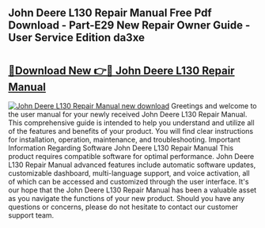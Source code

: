 ## John Deere L130 Repair Manual Free Pdf Download - Part-E29 New Repair Owner Guide - User Service Edition da3xe

# <h2><a href="http://bc91566.oget.top/?id=John+Deere+L130+Repair+Manual">🔗Download New 👉🔴 John Deere L130 Repair Manual</a></h2>

[![John Deere L130 Repair Manual new download](https://i.imgur.com/5g1atiW.png)](http://bc91566.oget.top/?id=John+Deere+L130+Repair+Manual)
Greetings and welcome to the user manual for your newly received John Deere L130 Repair Manual. This comprehensive guide is intended to help you understand and utilize all of the features and benefits of your product. You will find clear instructions for installation, operation, maintenance, and troubleshooting. Important Information Regarding Software John Deere L130 Repair Manual This product requires compatible software for optimal performance. John Deere L130 Repair Manual advanced features include automatic software updates, customizable dashboard, multi-language support, and voice activation, all of which can be accessed and customized through the user interface. It's our hope that the John Deere L130 Repair Manual has been a valuable asset as you navigate the functions of your new product. Should you have any questions or concerns, please do not hesitate to contact our customer support team.
